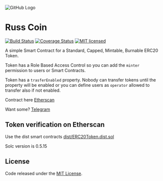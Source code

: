 ![GitHub Logo](https://rlh.design/wp-content/uploads/2020/04/russ.png)




# Russ Coin

[![Build Status](https://travis-ci.org/vittominacori/erc20-generator.svg?branch=master)](https://travis-ci.org/vittominacori/erc20-generator)
[![Coverage Status](https://coveralls.io/repos/github/vittominacori/erc20-generator/badge.svg?branch=master)](https://coveralls.io/github/vittominacori/erc20-generator?branch=master)
[![MIT licensed](https://img.shields.io/github/license/vittominacori/erc20-generator.svg)](https://github.com/vittominacori/erc20-generator/blob/master/LICENSE)

A simple Smart Contract for a Standard, Capped, Mintable, Burnable ERC20 Token.

Token has a Role Based Access Control so you can add the `minter` permission to users or Smart Contracts.

Token has a `trasferEnabled` property. Nobody can transfer tokens until the property will be enabled or you can define users as `operator` allowed to transfer also if not enabled.

Contract here [Etherscan](https://etherscan.io/address/0x40421860BD68dC6c751DE64D926e56E690F24BF1)

Want some?  [Telegram](https://t.me/joinchat/Hj6RRxiswZTugaoOvQ46Mw)





## Token verification on Etherscan

Use the dist smart contracts [dist/ERC20Token.dist.sol](https://github.com/vittominacori/erc20-generator/blob/master/dist/ERC20Token.dist.sol)

Solc version is 0.5.15


## License

Code released under the [MIT License](https://github.com/influencerof/russcoin/LICENSE).
